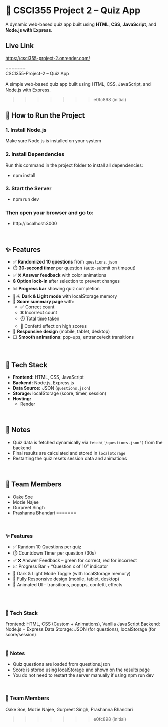 
# 🧠 CSCI355 Project 2 – Quiz App

A dynamic web-based quiz app built using **HTML**, **CSS**, **JavaScript**, and **Node.js with Express**.


## Live Link
https://csci355-project-2.onrender.com/

=======
<br/>
 CSCI355-Project-2 – Quiz App
<br/>
<br/>A simple web-based quiz app built using HTML, CSS, JavaScript, and Node.js with Express.
<br/>
>>>>>>> e0fc898 (initial)

## 🚀 How to Run the Project

### 1. Install Node.js  
Make sure Node.js is installed on your system

### 2. Install Dependencies  
Run this command in the project folder to install all dependencies:

- npm install


### 3. Start the Server
- npm run dev

### Then open your browser and go to:
- http://localhost:3000

<br/>


## ✨ Features

- ✅ **Randomized 10 questions** from `questions.json`
- ⏱️ **30-second timer** per question (auto-submit on timeout)
- ✅ ❌ **Answer feedback** with color animations
- 🔒 **Option lock-in** after selection to prevent changes
- 📊 **Progress bar** showing quiz completion
- 🌙☀️ **Dark & Light mode** with localStorage memory
- 🎯 **Score summary page** with:
  - ✅ Correct count
  - ❌ Incorrect count
  - ⏱️ Total time taken
  - 🎉 Confetti effect on high scores
- 📱 **Responsive design** (mobile, tablet, desktop)
- 🎞️ **Smooth animations**: pop-ups, entrance/exit transitions

<br/>

## 📁 Tech Stack

- **Frontend:** HTML, CSS, JavaScript
- **Backend:** Node.js, Express.js
- **Data Source:** JSON (`questions.json`)
- **Storage:** localStorage (score, timer, session)
- **Hosting:**
  - Render
<br/>

## 📌 Notes

- Quiz data is fetched dynamically via `fetch('/questions.json')` from the backend
- Final results are calculated and stored in `localStorage`
- Restarting the quiz resets session data and animations
<br/>

## 👥 Team Members

- Oake Soe  
- Mozie Najee  
- Gurpreet Singh  
- Prashanna Bhandari
=======
<br/>

### ✨ Features

- ✅ Random 10 Questions per quiz
- ⏱️ Countdown Timer per question (30s)
- ✅ ❌ Answer Feedback – green for correct, red for incorrect
- 📈 Progress Bar + “Question x of 10” indicator
- 🎨 Dark & Light Mode Toggle (with localStorage memory)
- 📱 Fully Responsive design (mobile, tablet, desktop)
- 🧠 Animated UI – transitions, popups, confetti, effects
<br/>
<br/>

### 📁 Tech Stack

Frontend: HTML, CSS (Custom + Animations), Vanilla JavaScript
Backend: Node.js + Express
Data Storage: JSON (for questions), localStorage (for score/session)
<br/>
<br/>

### 📌 Notes

- Quiz questions are loaded from questions.json
- Score is stored using localStorage and shown on the results page
- You do not need to restart the server manually if using npm run dev
<br/>

### 👥 Team Members

Oake Soe, Mozie Najee, Gurpreet Singh, Prashanna Bhandari

>>>>>>> e0fc898 (initial)
